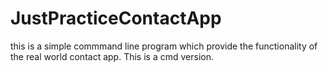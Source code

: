# JustPracticeContactApp
this is a simple commmand line program which provide the functionality of the real world contact app. 
This is a cmd version.
